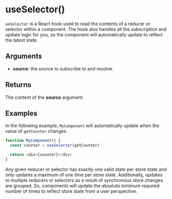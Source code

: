 # useSelector()

`ueSelector` is a React hook used to read the contents of a reducer or selector within a component. The hook also handles all the subscription and update logic for you, so the component will automatically update to reflect the latest state.

## Arguments

- **source**: the source to subscribe to and resolve.

## Returns

The content of the **source** argument.

## Examples

In the following example, `MyComponent` will automatically update when the value of `getCounter` changes.

```javascript
function MyComponent() {
  const counter = useSelector(getCounter)

  return <div>{counter}</div>
}
```

Any given reducer or selector has exactly one valid state per store state and only updates a maximum of one time per store state. Additionally, updates to multiple reducers or selectors as a result of synchronous store changes are grouped. So, components will update the absolute minimum required number of times to reflect store state from a user perspective.

